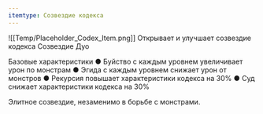 ```yaml
---
itemtype: Созвездие кодекса
---
```

![[Temp/Placeholder_Codex_Item.png]]
Открывает и улучшает созвездие кодекса Созвездие Дуо

Базовые характеристики
● Буйство с каждым уровнем увеличивает урон по монстрам
● Эгида с каждым уровнем снижает урон от монстров
● Рекурсия повышает характеристики кодекса на 30%
● Суд снижает характеристики кодекса на 30%

Элитное созвездие, незаменимо в борьбе с монстрами.
